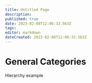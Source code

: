 ```yaml
---
title: Untitled Page
description: 
published: true
date: 2023-02-08T12:06:33.563Z
tags: 
editor: markdown
dateCreated: 2023-02-08T12:06:33.563Z
---
```


# General Categories
Hierarchy example